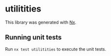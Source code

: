 # utilitities

This library was generated with [Nx](https://nx.dev).

## Running unit tests

Run `nx test utilitities` to execute the unit tests.
